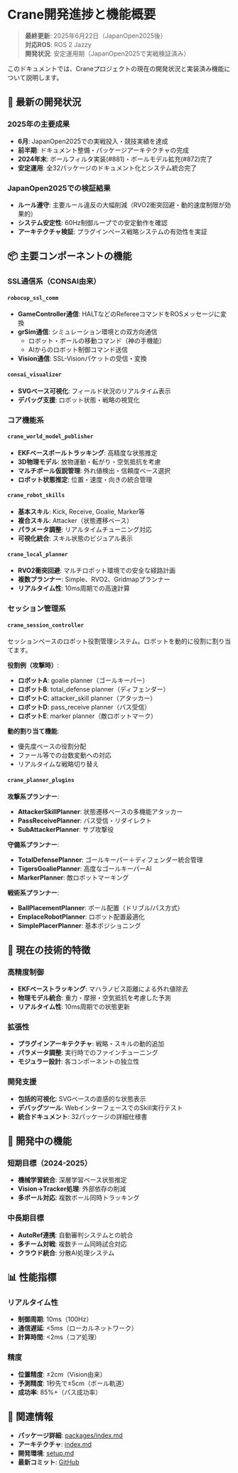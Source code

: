 # Crane開発進捗と機能概要

> **最終更新**: 2025年6月22日（JapanOpen2025後）  
> **対応ROS**: ROS 2 Jazzy  
> **開発状況**: 安定運用期（JapanOpen2025で実戦検証済み）

このドキュメントでは、Craneプロジェクトの現在の開発状況と実装済み機能について説明します。

## 🚀 最新の開発状況

### 2025年の主要成果

- **6月**: JapanOpen2025での実戦投入・競技実績を達成
- **前半期**: ドキュメント整備・パッケージアーキテクチャの完成
- **2024年末**: ボールフィルタ実装(#881)・ボールモデル拡充(#872)完了
- **安定運用**: 全32パッケージのドキュメント化とシステム統合完了

### JapanOpen2025での検証結果

- **ルール遵守**: 主要ルール違反の大幅削減（RVO2衝突回避・動的速度制限が効果的）
- **システム安定性**: 60Hz制御ループでの安定動作を確認
- **アーキテクチャ検証**: プラグインベース戦略システムの有効性を実証

## 📦 主要コンポーネントの機能

### SSL通信系（CONSAI由来）

#### `robocup_ssl_comm`

- **GameController通信**: HALTなどのRefereeコマンドをROSメッセージに変換
- **grSim通信**: シミュレーション環境との双方向通信
  - ロボット・ボールの移動コマンド（神の手機能）
  - AIからのロボット制御コマンド送信
- **Vision通信**: SSL-Visionパケットの受信・変換

#### `consai_visualizer`

- **SVGベース可視化**: フィールド状況のリアルタイム表示
- **デバッグ支援**: ロボット状態・戦略の視覚化

### コア機能系

#### `crane_world_model_publisher`

- **EKFベースボールトラッキング**: 高精度な状態推定
- **3D物理モデル**: 放物運動・転がり・空気抵抗を考慮
- **マルチボール仮説管理**: 外れ値検出・信頼度ベース選択
- **ロボット状態推定**: 位置・速度・向きの統合管理

#### `crane_robot_skills`

- **基本スキル**: Kick, Receive, Goalie, Marker等
- **複合スキル**: Attacker（状態遷移ベース）
- **パラメータ調整**: リアルタイムチューニング対応
- **可視化統合**: スキル状態のビジュアル表示

#### `crane_local_planner`

- **RVO2衝突回避**: マルチロボット環境での安全な経路計画
- **複数プランナー**: Simple、RVO2、Gridmapプランナー
- **リアルタイム性**: 10ms周期での高速計算

### セッション管理系

#### `crane_session_controller`

セッションベースのロボット役割管理システム。ロボットを動的に役割に割り当てます。

**役割例（攻撃時）**:

- **ロボットA**: goalie planner（ゴールキーパー）
- **ロボットB**: total_defense planner（ディフェンダー）
- **ロボットC**: attacker_skill planner（アタッカー）
- **ロボットD**: pass_receive planner（パス受信）
- **ロボットE**: marker planner（敵ロボットマーク）

**動的割り当て機能**:

- 優先度ベースの役割分配
- ファール等での台数変動への対応
- リアルタイムな戦略切り替え

#### `crane_planner_plugins`

**攻撃系プランナー**:

- **AttackerSkillPlanner**: 状態遷移ベースの多機能アタッカー
- **PassReceivePlanner**: パス受信・リダイレクト
- **SubAttackerPlanner**: サブ攻撃役

**守備系プランナー**:

- **TotalDefensePlanner**: ゴールキーパー＋ディフェンダー統合管理
- **TigersGoaliePlanner**: 高度なゴールキーパーAI
- **MarkerPlanner**: 敵ロボットマーキング

**戦術系プランナー**:

- **BallPlacementPlanner**: ボール配置（ドリブル/パス方式）
- **EmplaceRobotPlanner**: ロボット配置最適化
- **SimplePlacerPlanner**: 基本ポジショニング

## 🎯 現在の技術的特徴

### 高精度制御

- **EKFベーストラッキング**: マハラノビス距離による外れ値除去
- **物理モデル統合**: 重力・摩擦・空気抵抗を考慮した予測
- **リアルタイム性**: 10ms周期での状態更新

### 拡張性

- **プラグインアーキテクチャ**: 戦略・スキルの動的追加
- **パラメータ調整**: 実行時でのファインチューニング
- **モジュラー設計**: 各コンポーネントの独立性

### 開発支援

- **包括的可視化**: SVGベースの直感的な状態表示
- **デバッグツール**: WebインターフェースでのSkill実行テスト
- **統合ドキュメント**: 32パッケージの詳細仕様書

## 🔄 開発中の機能

### 短期目標（2024-2025）

- **機械学習統合**: 深層学習ベース状態推定
- **Vision→Tracker処理**: 外部依存の削減
- **多ボール対応**: 複数ボール同時トラッキング

### 中長期目標

- **AutoRef連携**: 自動審判システムとの統合
- **多チーム対戦**: 複数チーム同時試合対応
- **クラウド統合**: 分散AI処理システム

## 📊 性能指標

### リアルタイム性

- **制御周期**: 10ms（100Hz）
- **通信遅延**: <5ms（ローカルネットワーク）
- **計算時間**: <2ms（コア処理）

### 精度

- **位置精度**: ±2cm（Vision由来）
- **予測精度**: 1秒先で±5cm（ボール軌道）
- **成功率**: 85%+（パス成功率）

## 🔗 関連情報

- **パッケージ詳細**: [packages/index.md](./packages/index.md)
- **アーキテクチャ**: [index.md](./index.md)
- **開発環境**: [setup.md](./setup.md)
- **最新コミット**: [GitHub](https://github.com/ibis-ssl/crane)
